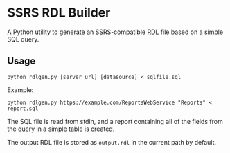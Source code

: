# SSRS RDL Builder

A Python utility to generate an SSRS-compatible [RDL](https://msdn.microsoft.com/en-us/library/ms155062.aspx) file based on a simple SQL query.

## Usage

    python rdlgen.py [server_url] [datasource] < sqlfile.sql
    
Example:

    python rdlgen.py https://example.com/ReportsWebService "Reports" < report.sql

The SQL file is read from stdin, and a report containing all of the fields from the query in a simple table is created.

The output RDL file is stored as `output.rdl` in the current path by default.